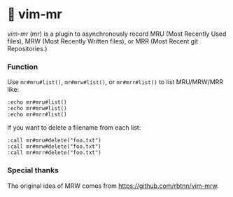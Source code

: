 # 🎩 vim-mr

_vim-mr_ (mr) is a plugin to asynchronously record MRU (Most Recently Used files), MRW (Most Recently Written files), or MRR (Most Recent git Repositories.)

### Function

Use `mr#mru#list()`, `mr#mrw#list()`, or `mr#mrr#list()` to list MRU/MRW/MRR like:

```
:echo mr#mru#list()
:echo mr#mrw#list()
:echo mr#mrr#list()
```

If you want to delete a filename from each list:

```
:call mr#mru#delete("foo.txt")
:call mr#mrw#delete("foo.txt")
:call mr#mrr#delete("foo.txt")
```

### Special thanks

The original idea of MRW comes from https://github.com/rbtnn/vim-mrw.
